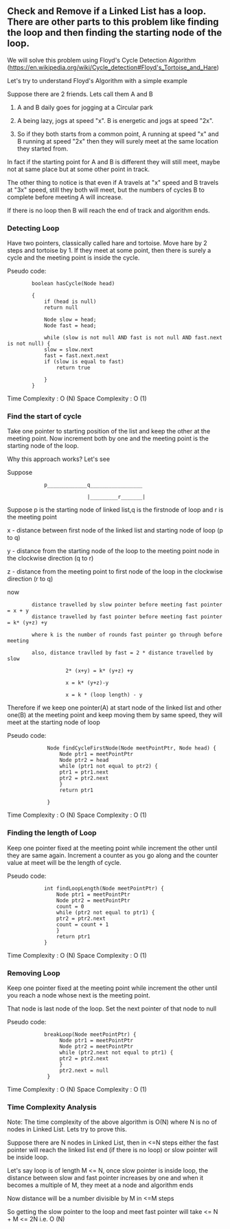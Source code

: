 ## Check and Remove if a Linked List has a loop. There are other parts to this problem like finding the loop and then finding the starting node of the loop.

We will solve this problem using Floyd's Cycle Detection Algorithm (https://en.wikipedia.org/wiki/Cycle_detection#Floyd's_Tortoise_and_Hare)


Let's try to understand Floyd's Algorithm with a simple example

Suppose there are 2 friends. Lets call them A and B

1. A and B daily goes for jogging at a Circular park<br />

2. A being lazy, jogs at speed "x". B is energetic and jogs at speed "2x". <br />

3. So if they both starts from a common point, A running at speed "x" and B running at speed "2x" then they will surely meet 
at the same location they started from.<br />
  
In fact if the starting point for A and B is different they will still meet, maybe not at same place but at some other point in track.

The other thing to notice is that even if A travels at "x" speed and B travels at "3x" speed, still they both will meet, 
but the numbers of cycles B to complete before meeting A will increase.

If there is no loop then B will reach the end of track and algorithm ends.

### Detecting Loop

Have two pointers, classically called hare and tortoise. Move hare by 2 steps and tortoise by 1. If they meet at some point,
then there is surely a cycle and the meeting point is inside the cycle.

Pseudo code:

			boolean hasCycle(Node head)

			{
			    if (head is null)
				return null

			    Node slow = head;
			    Node fast = head;

			    while (slow is not null AND fast is not null AND fast.next is not null) {
				slow = slow.next
				fast = fast.next.next
				if (slow is equal to fast)
				    return true

			    }
			}

Time Complexity  : O (N)
Space Complexity : O (1)

### Find the start of cycle

Take one pointer to starting position of the list and keep the other at the meeting point. Now increment both by one and the meeting point is the starting node of the loop.

Why this approach works? Let's see

Suppose 



				p_____________q_________________

				              |_________r_______|


Suppose p is the starting node of linked list,q is the firstnode of loop and r is the meeting point

 x - distance between first node of the linked list and starting node of loop (p to q)

 y - distance from the starting node of the loop to the meeting point node in the clockwise direction (q to r)

 z - distance from the meeting point to first node of the loop in the clockwise direction (r to q)

 now 

			distance travelled by slow pointer before meeting fast pointer = x + y
			distance travelled by fast pointer before meeting fast pointer = k* (y+z) +y

			where k is the number of rounds fast pointer go through before meeting

			also, distance travlled by fast = 2 * distance travelled by slow  

				       2* (x+y) = k* (y+z) +y

				       x = k* (y+z)-y

				       x = k * (loop length) - y 

 		

Therefore if we keep one pointer(A) at start node of the linked list and other one(B) at the meeting point and keep moving them by same speed, they will meet at the starting node of loop

Pseudo code:    

				 Node findCycleFirstNode(Node meetPointPtr, Node head) {
				     Node ptr1 = meetPointPtr
				     Node ptr2 = head
				     while (ptr1 not equal to ptr2) {
					 ptr1 = ptr1.next
					 ptr2 = ptr2.next
				     }
				     return ptr1

				 }

Time Complexity  : O (N)
Space Complexity : O (1)

### Finding the length of Loop

Keep one pointer fixed at the meeting point while increment the other until they are same again. Increment a counter as you go along and the counter value at meet will be the length of cycle.

Pseudo code:

              

				int findLoopLength(Node meetPointPtr) {
				    Node ptr1 = meetPointPtr
				    Node ptr2 = meetPointPtr
				    count = 0
				    while (ptr2 not equal to ptr1) {
					ptr2 = ptr2.next
					count = count + 1
				    }
				    return ptr1
				}

Time Complexity  : O (N)
Space Complexity : O (1)

### Removing Loop

Keep one pointer fixed at the meeting point while increment the other until you reach a node whose next is the meeting point.

That node is last node of the loop. Set the next pointer of that node to null

Pseudo code:

				breakLoop(Node meetPointPtr) {
				     Node ptr1 = meetPointPtr
				     Node ptr2 = meetPointPtr
				     while (ptr2.next not equal to ptr1) {
					 ptr2 = ptr2.next
				     }
				     ptr2.next = null
				 }

Time Complexity  : O (N)
Space Complexity : O (1)

### Time Complexity Analysis

Note: The time complexity of the above algorithm is O(N) where N is no of nodes in Linked List. Lets try to prove this.

Suppose there are N nodes in Linked List, then in <=N steps either the fast pointer will reach the linked list end (if there is no loop) or slow pointer will be inside loop.

Let's say loop is of length M <= N, once slow pointer is inside loop, the distance between slow and fast pointer increases by one and when it becomes a multiple of M, they meet at a node and algorithm ends

Now distance will be a number divisible by M in <=M steps

So getting the slow pointer to the loop and meet fast pointer will take <= N + M  <= 2N  i.e. O (N)
